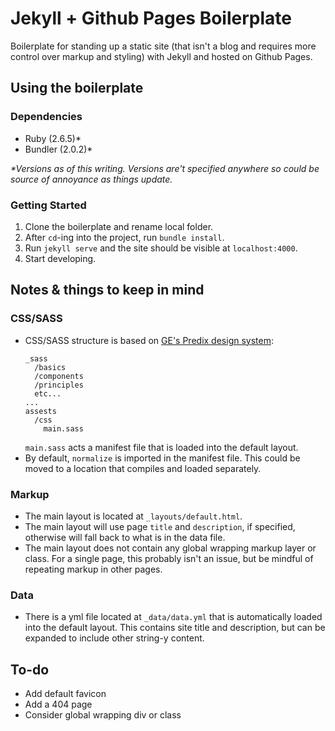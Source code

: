 # Jekyll + Github Pages Boilerplate
Boilerplate for standing up a static site (that isn't a blog and requires more control over markup and styling) with Jekyll and hosted on Github Pages.

## Using the boilerplate

### Dependencies
- Ruby (2.6.5)*
- Bundler (2.0.2)*

_*Versions as of this writing. Versions are't specified anywhere so could be source of annoyance as things update._

### Getting Started

1. Clone the boilerplate and rename local folder.
2. After `cd`-ing into the project, run `bundle install`.
3. Run `jekyll serve` and the site should be visible at `localhost:4000`.
4. Start developing.

## Notes & things to keep in mind

### CSS/SASS
- CSS/SASS structure is based on [GE's Predix design system](https://medium.com/ge-design/ges-predix-design-system-8236d47b0891):
  ```
  _sass
    /basics
    /components
    /principles
    etc...
  ...
  assests
    /css
      main.sass
  ```
  `main.sass` acts a manifest file that is loaded into the default layout.
- By default, `normalize` is imported in the manifest file. This could be moved to a location that compiles and loaded separately.

### Markup
- The main layout is located at `_layouts/default.html`.
- The main layout will use page `title` and `description`, if specified, otherwise will fall back to what is in the data file.
- The main layout does not contain any global wrapping markup layer or class. For a single page, this probably isn't an issue, but be mindful of repeating markup in other pages.

### Data
- There is a yml file located at `_data/data.yml` that is automatically loaded into the default layout. This contains site title and description, but can be expanded to include other string-y content.

## To-do
- Add default favicon
- Add a 404 page
- Consider global wrapping div or class
